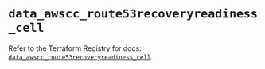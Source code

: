 # `data_awscc_route53recoveryreadiness_cell`

Refer to the Terraform Registry for docs: [`data_awscc_route53recoveryreadiness_cell`](https://registry.terraform.io/providers/hashicorp/awscc/0.70.0/docs/data-sources/route53recoveryreadiness_cell).
